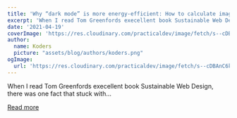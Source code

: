 ```yaml
---
title: 'Why “dark mode” is more energy-efficient: How to calculate image energy-cost '
excerpt: 'When I read Tom Greenfords execellent book Sustainable Web Design, there was one fact that stuck with...'
date: '2021-04-19'
coverImage: 'https://res.cloudinary.com/practicaldev/image/fetch/s--cDBAnC6k--/c_imagga_scale,f_auto,fl_progressive,h_420,q_auto,w_1000/https://dev-to-uploads.s3.amazonaws.com/uploads/articles/ygqy478sc4b22g0kz5cm.png'
author:
  name: Koders
  picture: "assets/blog/authors/koders.png"
ogImage:
  url: 'https://res.cloudinary.com/practicaldev/image/fetch/s--cDBAnC6k--/c_imagga_scale,f_auto,fl_progressive,h_420,q_auto,w_1000/https://dev-to-uploads.s3.amazonaws.com/uploads/articles/ygqy478sc4b22g0kz5cm.png'
---
```


When I read Tom Greenfords execellent book Sustainable Web Design, there was one fact that stuck with...

[Read more](https://dev.to/madsstoumann/why-dark-mode-is-more-energy-efficent-how-to-calculate-image-energy-cost-45pp)

